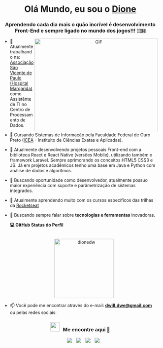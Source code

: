 <h1 align="center">Olá Mundo, eu sou o <a href="https://github.com/DioneDw" target="blank">
Dione</a></h1>
<h3 align="center">Aprendendo cada dia mais o quão incrível é desenvolvimento Front-End e sempre ligado no mundo dos jogos!!! &#127470;&#127475</h3>
<a target="_blank" align="center">
  <img align="right" top="500" height="300" width="400" alt="GIF" src="https://media.giphy.com/media/SWoSkN6DxTszqIKEqv/giphy.gif">
</a>

- 🔭 Atualmente trabalhando na: <a href="https://www.hospitalmargarida.com.br" target="blank">Associação São Vicente de Paulo (Hospital Margarida)</a> como Assistênte de TI no Centro de Processamento de Dados.

- 📝 Cursando Sistemas de Informação pela Faculdade Federal de Ouro Preto (<a href= https://icea.ufop.br/>ICEA</a> - Instituito de Ciências Exatas e Aplicadas).

- 📄 Atualmente desenvolvendo projetos pessoais Front-end com a biblioteca React e React Native (versões Mobile), utilizando também o framework Laravel. Sempre aprimorando os conceitos HTML5 CSS3 e JS. Já em projetos acadêmicos tenho uma base em Java e Python com análise de dados e algoritmos.

- 🤝 Buscando oportunidade como desenvolvedor, atualmente possuo maior experiência com suporte e parâmetrização de sistemas integrados.

- 🌱 Atualmente aprendendo muito com os cursos específicos das trilhas da <a href="https://www.rocketseat.com.br/" target="blank">Rocketseat</a>

- 💬 Buscando sempre falar sobre **tecnologias e ferramentas** inovadoras. 

  <summary><b>💻 GitHub Status do Perfil</b></summary>
  <br/>
  <p align="center">
	  <img src="https://github-readme-stats.vercel.app/api/top-langs?username=dionedw&langs_count=10&show_icons=true&locale=en&layout=compact&theme=algolia" alt="dionedw" height="192px"/>
  </p>

- 📫 Você pode me encontrar através do e-mail: **dwill.dwe@gmail.com** ou pelas redes sociais: 

<h3 align="center" > <img src="https://media.giphy.com/media/iY8CRBdQXODJSCERIr/giphy.gif" width="30" height="30" style="margin-right: 10px;">Me encontre aqui 🤝 </h3>

<p align="center">

 <div align="center"  class="icons-social" style="margin-left: 10px;">
        <a style="margin-left: 10px;"  target="_blank" href="https://www.linkedin.com/in/dione-willy-evangelista-59ab8314a/">
			<img src="https://img.icons8.com/doodle/40/000000/linkedin--v2.png"></a>
        <a style="margin-left: 10px;" target="_blank" href="https://github.com/DioneDw">
		<img src="https://img.icons8.com/doodle/40/000000/github--v1.png"></a>
        <a style="margin-left: 10px;" target="_blank" href="https://www.instagram.com/dionyevangelista/">
			<img src="https://img.icons8.com/doodle/40/000000/instagram-new--v2.png"></a>
		<a style="margin-left: 10px;" target="_blank" href="https://twitter.com/dionywx">
			<img src="https://img.icons8.com/doodle/1x/twitter-squared--v2.png" ></a>

</p>
